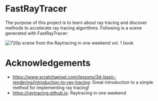 # FastRayTracer
The purpose of this project is to learn about ray tracing and discover methods to accelerate ray tracing algorithms. Following is a scene generated with FastRayTracer:

![720p scene from the Raytracing in one weekend vol. 1 book](render.ppm)

# Acknowledgements
* https://www.scratchapixel.com/lessons/3d-basic-rendering/introduction-to-ray-tracing: Great introduction to a simple method for implementing ray tracing!
* https://raytracing.github.io: Raytracing in one weekend